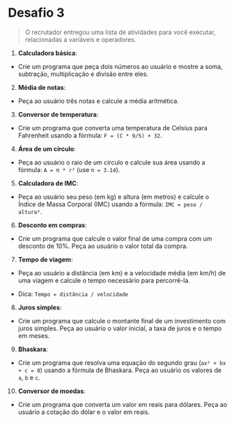 # Desafio 3
> O recrutador entregou uma lista de atividades para você executar,
> relacionadas a variáveis e operadores.

1. **Calculadora básica**:

- Crie um programa que peça dois números ao usuário e mostre a soma, subtração, multiplicação e divisão entre eles.

2. **Média de notas**:
- Peça ao usuário três notas e calcule a média aritmética.

3. **Conversor de temperatura**:
- Crie um programa que converta uma temperatura de Celsius para Fahrenheit usando a fórmula: `F = (C * 9/5) + 32`.

4. **Área de um círculo**:
- Peça ao usuário o raio de um círculo e calcule sua área usando a fórmula: `A = π * r²` (use `π = 3.14`).

5. **Calculadora de IMC**:
- Peça ao usuário seu peso (em kg) e altura (em metros) e calcule o Índice de Massa Corporal (IMC) usando a fórmula: `IMC = peso / altura²`.

6. **Desconto em compras**:
- Crie um programa que calcule o valor final de uma compra com um desconto de 10%. Peça ao usuário o valor total da compra.

7. **Tempo de viagem**:
- Peça ao usuário a distância (em km) e a velocidade média (em km/h) de uma viagem e calcule o tempo necessário para percorrê-la.

- Dica:  `Tempo = distância / velocidade`

8. **Juros simples**:
- Crie um programa que calcule o montante final de um investimento com juros simples. Peça ao usuário o valor inicial, a taxa de juros e o tempo em meses.

9. **Bhaskara**:
- Crie um programa que resolva uma equação do segundo grau (`ax² + bx + c = 0`) usando a fórmula de Bhaskara. Peça ao usuário os valores de `a`, `b` e `c`.

10. **Conversor de moedas**:
- Crie um programa que converta um valor em reais para dólares. Peça ao usuário a cotação do dólar e o valor em reais.